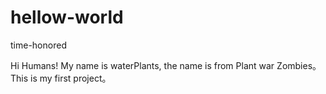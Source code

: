 # hellow-world
time-honored

Hi Humans!
My name is waterPlants, the name is from Plant war Zombies。
This is my first project。
